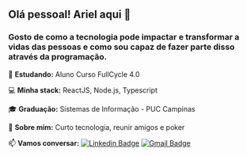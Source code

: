 ## Olá pessoal! Ariel aqui 👋

### Gosto de como a tecnologia pode impactar e transformar a vidas das pessoas e como sou capaz de fazer parte disso através da programação.
  
🌱   **Estudando:** Aluno Curso FullCycle 4.0

💻   **Minha stack:** ReactJS, Node.js, Typescript

🎓   **Graduação:** Sistemas de Informação - PUC Campinas

💬   **Sobre mim:** Curto tecnologia, reunir amigos e poker

📫   **Vamos conversar:** [![Linkedin Badge](https://img.shields.io/badge/-LinkedIn-blue?style=flat-square&logo=Linkedin&logoColor=white&link=https://www.linkedin.com/in/ronnyacacio/)](https://www.linkedin.com/in/ariel-crivellaro-martins-463b56171/)
[![Gmail Badge](https://img.shields.io/badge/-Gmail-c14438?style=flat-square&logo=Gmail&logoColor=white&link=mailto:arielcrivellaro@gmail.com)](mailto:arielcrivellaro@gmail.com)
